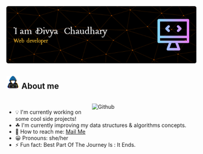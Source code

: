 <img src="Assets/github-header-image%20(4).png" width=100% height=25%/>

## <picture><img src = "https://github.com/0xAbdulKhalid/0xAbdulKhalid/raw/main/assets/mdImages/about_me.gif" width = 35px></picture> **About me**
<br>

<img width="55%" align="right" alt="Github" src="https://raw.githubusercontent.com/onimur/.github/master/.resources/git-header.svg" />

- 💡 I'm currently working on some cool side projects!
- ☘ I'm currently improving my data structures & algorithms concepts.
- 📡 How to reach me: [Mail Me](mailto:chaudharydivya193@gmail.com)
- 😀 Pronouns: she/her
- ⚡ Fun fact: Best Part Of The Journey Is : It Ends.

